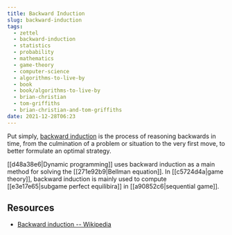 ```yaml
---
title: Backward Induction
slug: backward-induction
tags:
  - zettel
  - backward-induction
  - statistics
  - probability
  - mathematics
  - game-theory
  - computer-science
  - algorithms-to-live-by
  - book
  - book/algorithms-to-live-by
  - brian-christian
  - tom-griffiths
  - brian-christian-and-tom-griffiths
date: 2021-12-28T06:23
---
```



Put simply, [backward
induction](https://en.wikipedia.org/wiki/Backward_induction) is the process of
reasoning backwards in time, from the culmination of a problem or situation to
the very first move, to better formulate an optimal strategy.

[[d48a38e6|Dynamic programming]] uses backward induction as a main method for
solving the [[271e92b9|Bellman equation]]. In [[c5724d4a|game theory]], backward
induction is mainly used to compute [[e3e17e65|subgame perfect equilibira]] in
[[a90852c6|sequential game]].

## Resources

- [Backward induction -- Wikipedia](https://en.wikipedia.org/wiki/Backward_induction)


